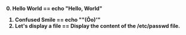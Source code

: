 <strong> 0. Hello World == echo "Hello, World"
1. Confused Smile == echo "\"(Ôo)'"
2. Let's display a file == Display the content of the /etc/passwd file.
<strong>